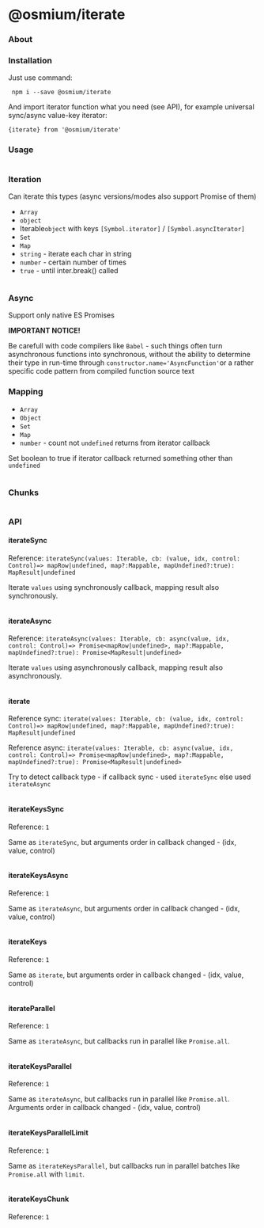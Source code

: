 # @osmium/iterate

### About

### Installation

Just use command:

```
 npm i --save @osmium/iterate
```

And import iterator function what you need (see API), for example universal sync/async value-key iterator:

```
{iterate} from '@osmium/iterate'
```

### Usage
```
```

### Iteration

Can iterate this types (async versions/modes also support Promise of them)

* `Array`
* `object`
* Iterable`object` with keys `[Symbol.iterator]` / `[Symbol.asyncIterator]`
* `Set`
* `Map`
* `string` - iterate each char in string
* `number` - certain number of times
* `true` - until inter.break() called
```
```

### Async
Support only native ES Promises

**IMPORTANT NOTICE!**

Be carefull with code compilers like `Babel` -
such things often turn asynchronous functions into synchronous,
without the ability to determine their type in run-time through
`constructor.name='AsyncFunction'`or a rather specific code pattern
from compiled function source text

### Mapping

* `Array`
* `Object`
* `Set`
* `Map`
* `number` - count not `undefined` returns from iterator callback

Set boolean to true if iterator callback returned something other than `undefined`

```
```

### Chunks

```
```

### API

#### iterateSync
Reference: `iterateSync(values: Iterable, cb: (value, idx, control: Control)=> mapRow|undefined, map?:Mappable, mapUndefined?:true): MapResult|undefined`

Iterate `values` using synchronously callback, mapping result also synchronously.
```
```

#### iterateAsync
Reference: `iterateAsync(values: Iterable, cb: async(value, idx, control: Control)=> Promise<mapRow|undefined>, map?:Mappable, mapUndefined?:true): Promise<MapResult|undefined>`

Iterate `values` using asynchronously callback, mapping result also asynchronously.
```
```

#### iterate
Reference sync: `iterate(values: Iterable, cb: (value, idx, control: Control)=> mapRow|undefined, map?:Mappable, mapUndefined?:true): MapResult|undefined`

Reference async: `iterate(values: Iterable, cb: async(value, idx, control: Control)=> Promise<mapRow|undefined>, map?:Mappable, mapUndefined?:true): Promise<MapResult|undefined>`

Try to detect callback type - if callback sync - used `iterateSync` else used `iterateAsync`
```
```

#### iterateKeysSync
Reference: `1`

Same as `iterateSync`, but arguments order in callback changed - (idx, value, control)
```
```

#### iterateKeysAsync
Reference: `1`

Same as `iterateAsync`, but arguments order in callback changed - (idx, value, control)
```
```

#### iterateKeys
Reference: `1`

Same as `iterate`, but arguments order in callback changed - (idx, value, control)
```
```

#### iterateParallel
Reference: `1`

Same as `iterateAsync`, but сallbacks run in parallel like `Promise.all`. 
```
```

#### iterateKeysParallel
Reference: `1`

Same as `iterateAsync`, but сallbacks run in parallel like `Promise.all`.
Arguments order in callback changed - (idx, value, control)
```
```

#### iterateKeysParallelLimit
Reference: `1`

Same as `iterateKeysParallel`, but сallbacks run in parallel batches like `Promise.all` with `limit`.
```
```

#### iterateKeysChunk
Reference: `1`

```
```
